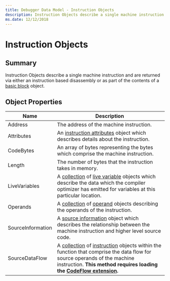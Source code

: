 ```yaml
---
title: Debugger Data Model - Instruction Objects
description: Instruction Objects describe a single machine instruction.
ms.date: 12/12/2018
---
```

# Instruction Objects

## Summary

Instruction Objects describe a single machine instruction and are returned via either an instruction based disassembly or as part of the contents of a [basic block](dbgmodel-object-basic-block.md) object.

## Object Properties

|Name|Description|
|--- |--- |
|Address|The address of the machine instruction.|
|Attributes|An [instruction attributes](dbgmodel-object-instruction-attributes.md) object which describes details about the instruction.|
|CodeBytes|An array of bytes representing the bytes which comprise the machine instruction.|
|Length|The number of bytes that the instruction takes in memory.|
|LiveVariables|A [collection](dbgmodel-namespace-collections.md) of [live variable](dbgmodel-object-live-variable.md) objects which describe the data which the compiler optimizer has emitted for variables at this particular location.|
|Operands|A [collection](dbgmodel-namespace-collections.md) of [operand](dbgmodel-object-operand.md) objects describing the operands of the instruction.|
|SourceInformation|A [source information](dbgmodel-object-source-information.md) object which describes the relationship between the machine instruction and higher level source code.|
|SourceDataFlow|A [collection](dbgmodel-namespace-collections.md) of [instruction](dbgmodel-object-instruction.md) objects within the function that comprise the data flow for source operands of the machine instruction. **This method requires loading the [CodeFlow extension](https://github.com/Microsoft/WinDbg-Samples/tree/master/CodeFlow).**|
